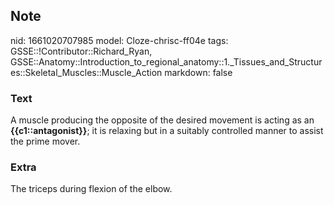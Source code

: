 ## Note
nid: 1661020707985
model: Cloze-chrisc-ff04e
tags: GSSE::!Contributor::Richard_Ryan, GSSE::Anatomy::Introduction_to_regional_anatomy::1._Tissues_and_Structures::Skeletal_Muscles::Muscle_Action
markdown: false

### Text
<div class='toggle'>
  A muscle producing the opposite of the desired movement is acting
  as an <strong>{{c1::antagonist}}</strong>; it is relaxing but in
  a suitably controlled manner to assist the prime mover.
</div>

### Extra
<p id="c43a58f7-6b16-485c-af0d-e0610bd10aad" class="">The triceps
during flexion of the elbow.
